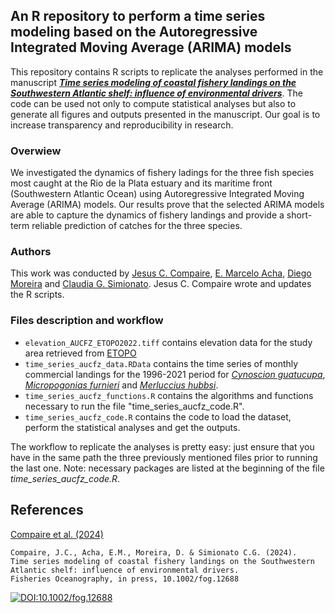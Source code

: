 ## An R repository to perform a time series modeling based on the Autoregressive Integrated Moving Average (ARIMA) models

This repository contains R scripts to replicate the analyses performed in the manuscript 
[***Time series modeling of coastal fishery landings on the Southwestern Atlantic shelf: influence of environmental drivers***](https://doi.org/10.1002/FOG.12688). The code can be used not only to compute statistical analyses but also to generate all figures and outputs presented in the manuscript. Our goal is to increase transparency and reproducibility in research.

### Overwiew
We investigated the dynamics of fishery ladings for the three fish species most caught at the Rio de la Plata estuary and its maritime front (Southwestern Atlantic Ocean) using Autoregressive Integrated Moving Average (ARIMA) models. Our results prove that the selected ARIMA models are able to capture the dynamics of fishery landings and provide a short-term reliable prediction of catches for the three species. 

### Authors
This work was conducted by [Jesus C. Compaire](https://www.researchgate.net/profile/Jesus-Compaire), [E. Marcelo Acha](https://www.researchgate.net/profile/Marcelo-Acha), [Diego Moreira](https://www.researchgate.net/profile/Diego-Moreira-3) and [Claudia G. Simionato](https://www.researchgate.net/profile/Claudia-Simionato). Jesus C. Compaire wrote and updates the R scripts.

### Files description and workflow
- `elevation_AUCFZ_ETOPO2022.tiff` contains elevation data for the study area retrieved from [ETOPO](https://doi.org/10.25921/fd45-gt74) 
- `time_series_aucfz_data.RData` contains the time series of monthly commercial landings for the 1996-2021 period for [*Cynoscion guatucupa*](https://www.fishbase.se/summary/Cynoscion-guatucupa.html), [*Micropogonias furnieri*](https://www.fishbase.se/summary/Micropogonias-furnieri.html) and [*Merluccius hubbsi*](https://www.fishbase.se/summary/Merluccius-hubbsi.html).
- `time_series_aucfz_functions.R` contains the algorithms and functions necessary to run the file "time_series_aucfz_code.R".
- `time_series_aucfz_code.R` contains the code to load the dataset, perform the statistical analyses and get the outputs.

The workflow to replicate the analyses is pretty easy: just ensure that you have in the same path the three previously mentioned files prior to running the last one. Note: necessary packages are listed at the beginning of the file *time_series_aucfz_code.R*.

## References

[Compaire et al. (2024)](https://doi.org/10.1002/FOG.12688) 
```
Compaire, J.C., Acha, E.M., Moreira, D. & Simionato C.G. (2024).
Time series modeling of coastal fishery landings on the Southwestern Atlantic shelf: influence of environmental drivers.
Fisheries Oceanography, in press, 10.1002/fog.12688
```
[![DOI:10.1002/fog.12688](http://img.shields.io/badge/DOI-10.1002/fog.12688-b45f06.svg)](https://doi.org/10.1002/fog.12688)
